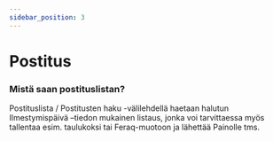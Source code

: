 ```yaml
---
sidebar_position: 3
---
```


# Postitus

### Mistä saan postituslistan?

Postituslista / Postitusten haku -välilehdellä haetaan halutun Ilmestymispäivä –tiedon mukainen listaus, jonka voi tarvittaessa myös tallentaa esim. taulukoksi tai Feraq-muotoon ja lähettää Painolle tms.

